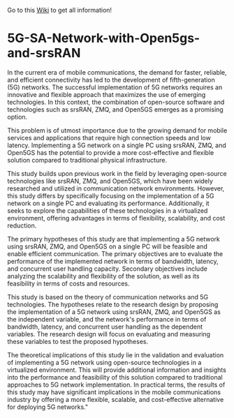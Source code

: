 Go to this [Wiki](https://github.com/SantiagoBH/5G-SA-Network-with-Open5gs-and-srsRAN/wiki) to get all information!

# 5G-SA-Network-with-Open5gs-and-srsRAN
In the current era of mobile communications, the demand for faster, reliable, and efficient connectivity has led to the development of fifth-generation (5G) networks.
The successful implementation of 5G networks requires an innovative and flexible approach that maximizes the use of emerging technologies. In this context, the 
combination of open-source software and technologies such as srsRAN, ZMQ, and Open5GS emerges as a promising option.

This problem is of utmost importance due to the growing demand for mobile services and applications that require high connection speeds and low latency. Implementing 
a 5G network on a single PC using srsRAN, ZMQ, and Open5GS has the potential to provide a more cost-effective and flexible solution compared to traditional physical 
infrastructure.

This study builds upon previous work in the field by leveraging open-source technologies like srsRAN, ZMQ, and Open5GS, which have been widely researched and utilized
in communication network environments. However, this study differs by specifically focusing on the implementation of a 5G network on a single PC and evaluating its 
performance. Additionally, it seeks to explore the capabilities of these technologies in a virtualized environment, offering advantages in terms of flexibility, 
scalability, and cost reduction.

The primary hypotheses of this study are that implementing a 5G network using srsRAN, ZMQ, and Open5GS on a single PC will be feasible and enable efficient 
communication. The primary objectives are to evaluate the performance of the implemented network in terms of bandwidth, latency, and concurrent user handling 
capacity. Secondary objectives include analyzing the scalability and flexibility of the solution, as well as its feasibility in terms of costs and resources.

This study is based on the theory of communication networks and 5G technologies. The hypotheses relate to the research design by proposing the implementation of a 5G 
network using srsRAN, ZMQ, and Open5GS as the independent variable, and the network's performance in terms of bandwidth, latency, and concurrent user handling as the 
dependent variables. The research design will focus on evaluating and measuring these variables to test the proposed hypotheses.

The theoretical implications of this study lie in the validation and evaluation of implementing a 5G network using open-source technologies in a virtualized
environment. This will provide additional information and insights into the performance and feasibility of this solution compared to traditional approaches to 5G 
network implementation. In practical terms, the results of this study may have significant implications in the mobile communications industry by offering a more 
flexible, scalable, and cost-effective alternative for deploying 5G networks."
